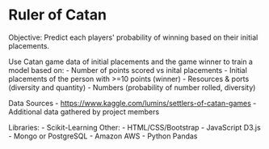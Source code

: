 # Ruler of Catan

Objective: Predict each players' probability of winning based on their initial placements.

Use Catan game data of initial placements and the game winner to train a model based on:
	- Number of points scored vs inital placements
	- Initial placements of the person with >=10 points (winner)
		- Resources & ports (diversity and quantity)
		- Numbers (probability of number rolled, diversity)
		
Data Sources
	- https://www.kaggle.com/lumins/settlers-of-catan-games
	- Additional data gathered by project members

Libraries: 
	- Scikit-Learning
Other:
	- HTML/CSS/Bootstrap
	- JavaScript D3.js
	- Mongo or PostgreSQL
	- Amazon AWS
	- Python Pandas
